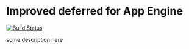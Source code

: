 # Improved deferred for App Engine

[![Build Status](https://travis-ci.org/modrzew/appengine-improved-deferred.svg)](https://travis-ci.org/modrzew/appengine-improved-deferred)

some description here
